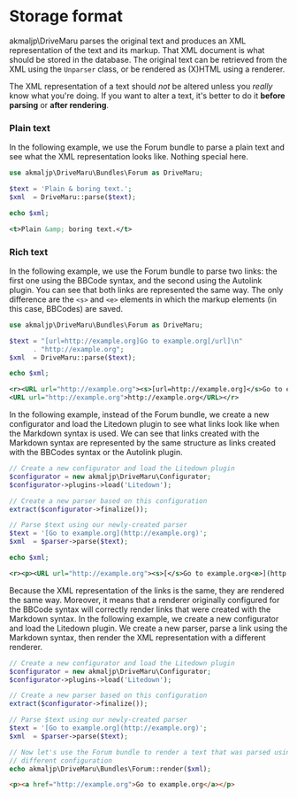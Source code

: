 Storage format
==============

akmaljp\DriveMaru parses the original text and produces an XML representation of the text and its markup. That XML document is what should be stored in the database. The original text can be retrieved from the XML using the `Unparser` class, or be rendered as (X)HTML using a renderer.

The XML representation of a text should *not* be altered unless you *really* know what you're doing. If you want to alter a text, it's better to do it **before parsing** or **after rendering**.

### Plain text

In the following example, we use the Forum bundle to parse a plain text and see what the XML representation looks like. Nothing special here.

```php
use akmaljp\DriveMaru\Bundles\Forum as DriveMaru;

$text = 'Plain & boring text.';
$xml  = DriveMaru::parse($text);

echo $xml;
```
```xml
<t>Plain &amp; boring text.</t>
```

### Rich text

In the following example, we use the Forum bundle to parse two links: the first one using the BBCode syntax, and the second using the Autolink plugin. You can see that both links are represented the same way. The only difference are the `<s>` and `<e>` elements in which the markup elements (in this case, BBCodes) are saved.

```php
use akmaljp\DriveMaru\Bundles\Forum as DriveMaru;

$text = "[url=http://example.org]Go to example.org[/url]\n"
      . "http://example.org";
$xml  = DriveMaru::parse($text);

echo $xml;
```
```xml
<r><URL url="http://example.org"><s>[url=http://example.org]</s>Go to example.org<e>[/url]</e></URL><br/>
<URL url="http://example.org">http://example.org</URL></r>
```

In the following example, instead of the Forum bundle, we create a new configurator and load the Litedown plugin to see what links look like when the Markdown syntax is used. We can see that links created with the Markdown syntax are represented by the same structure as links created with the BBCodes syntax or the Autolink plugin.

```php
// Create a new configurator and load the Litedown plugin
$configurator = new akmaljp\DriveMaru\Configurator;
$configurator->plugins->load('Litedown');

// Create a new parser based on this configuration
extract($configurator->finalize());

// Parse $text using our newly-created parser
$text = '[Go to example.org](http://example.org)';
$xml  = $parser->parse($text);

echo $xml;
```
```xml
<r><p><URL url="http://example.org"><s>[</s>Go to example.org<e>](http://example.org)</e></URL></p></r>
```

Because the XML representation of the links is the same, they are rendered the same way. Moreover, it means that a renderer originally configured for the BBCode syntax will correctly render links that were created with the Markdown syntax. In the following example, we create a new configurator and load the Litedown plugin. We create a new parser, parse a link using the Markdown syntax, then render the XML representation with a different renderer.

```php
// Create a new configurator and load the Litedown plugin
$configurator = new akmaljp\DriveMaru\Configurator;
$configurator->plugins->load('Litedown');

// Create a new parser based on this configuration
extract($configurator->finalize());

// Parse $text using our newly-created parser
$text = '[Go to example.org](http://example.org)';
$xml  = $parser->parse($text);

// Now let's use the Forum bundle to render a text that was parsed using a
// different configuration
echo akmaljp\DriveMaru\Bundles\Forum::render($xml);
```
```html
<p><a href="http://example.org">Go to example.org</a></p>
```
